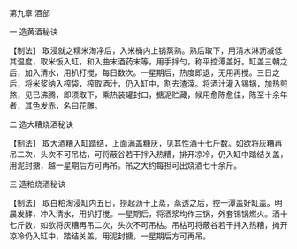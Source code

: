 第九章 酒部

一 造黄酒秘诀

【制法】
取浸就之糯米淘净后，入米桶内上锅蒸熟。熟后取下，用清水淋沥减低其温度，取米饭入缸，和入曲末酒药末等，用手拌匀，称平控潭盖好。缸盖三朝之后，加入清水，用扒打搅，每日数次。一星期后，热度即退，无用再搅。三日之后，将米浆纳入榨袋，榨取酒汁，仍入缸中，割去渣滓。将酒汁灌入锡锅，加热煎熬，见已沸腾，即须取下，乘热装罐封口，搪泥贮藏，候用愈陈愈佳，陈至十余年者，其色发赤，名曰花雕。

二 造大糟烧酒秘诀

【制法】
取大酒糟入缸踏结，上面满盖糠灰，见其性酒十七斤数。如欲将灰糟再吊二次，头次不可吊枯，可将蔽谷若干拌入热糟，排开凉冷，仍入缸中踏结关盖，用泥封搪，越一星期后方可再吊。吊之大约每担可出烧酒七十余斤。

三 造粕烧酒秘诀

【制法】
取白粕淘浸缸内五日，捞起沥干上蒸，蒸透之后，控一潭盖好缸盖。明晨发酵，冲入清水，用扒打搅。一星期后，将酒浆均作三锅，外套锡锅燃火。酒十七斤数，如欲将灰糟再吊二次，头次不可吊枯。吊枯可将蔽谷若干拌入热糟，摊开凉冷仍入缸中，踏结关盖，用泥封搪，一星期后方可再吊。